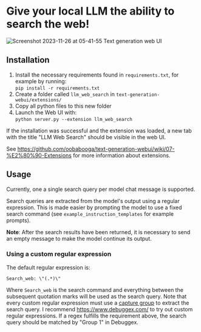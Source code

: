 # Give your local LLM the ability to search the web!
![Screenshot 2023-11-26 at 05-41-55 Text generation web UI](https://github.com/mamei16/LLM_Web_search/assets/25900898/506cce4f-07cc-41e3-bbaa-f76a7a33b58f)

## Installation

1. Install the necessary requirements found in `requirements.txt`, for example by running:  
```pip install -r requirements.txt```
2. Create a folder called `llm_web_search` in `text-generation-webui/extensions/`
2. Copy all python files to this new folder
3. Launch the Web UI with:  
```python server.py --extension llm_web_search```

If the installation was successful and the extension was loaded, a new tab with the 
title "LLM Web Search" should be visible in the web UI.

See https://github.com/oobabooga/text-generation-webui/wiki/07-%E2%80%90-Extensions for more
information about extensions.

## Usage

Currently, one a single search query per model chat message is supported.

Search queries are extracted
from the model's output using a regular expression. This is made easier by prompting the model
to use a fixed search command (see `example_instruction_templates` for example prompts). 

**Note**: After the search results have been returned, it is necessary to send an empty message to make
the model continue its output.

### Using a custom regular expression
The default regular expression is:  
```
Search_web: \"(.*)\"
```
Where `Search_web` is the search command and everything between the subsequent quotation marks
will be used as the search query. Note that every custom regular expression must use a
[capture group](https://www.regular-expressions.info/brackets.html) to extract the search
query. I recommend https://www.debuggex.com/ to try out custom regular expressions. If a regex
fulfills the requirement above, the search query should be matched by "Group 1" in Debuggex.

